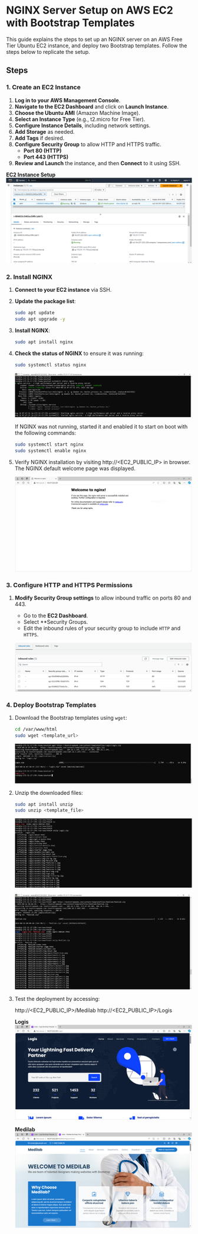 # NGINX Server Setup on AWS EC2 with Bootstrap Templates

This guide explains the steps to set up an NGINX server on an AWS Free Tier Ubuntu EC2 instance, and deploy two Bootstrap templates. Follow the steps below to replicate the setup.

## Steps

### 1. Create an EC2 Instance

1. **Log in to your AWS Management Console**.
2. **Navigate to the EC2 Dashboard** and click on **Launch Instance**.
3. **Choose the Ubuntu AMI** (Amazon Machine Image).
4. **Select an Instance Type** (e.g., t2.micro for Free Tier).
5. **Configure Instance Details**, including network settings.
6. **Add Storage** as needed.
7. **Add Tags** if desired.
8. **Configure Security Group** to allow HTTP and HTTPS traffic.
   - **Port 80 (HTTP)**
   - **Port 443 (HTTPS)**
9. **Review and Launch** the instance, and then **Connect** to it using SSH.

**EC2 Instance Setup**
![EC2 Instance Setup](screenshots/EC2-instance.PNG)

### 2. Install NGINX

1. **Connect to your EC2 instance** via SSH.
2. **Update the package list**:

   ```bash
   sudo apt update
   sudo apt upgrade -y
   ```

3. **Install NGINX**:

   ```bash
   sudo apt install nginx
   ```

4. **Check the status of NGINX** to ensure it was running:

   ```bash
   sudo systemctl status nginx
   ```

   ![NGINX Status](screenshots/nginx-status.PNG)  

   If NGINX was not running, started it and enabled it to start on boot with the following commands:

   ```bash
   sudo systemctl start nginx
   sudo systemctl enable nginx
   ```

5. Verify NGINX installation by visiting http://<EC2_PUBLIC_IP> in browser. The NGINX default welcome page was displayed.

   ![NGINX in browser](screenshots/nginx-in-browser.PNG)

### 3. Configure HTTP and HTTPS Permissions

1. **Modify Security Group settings** to allow inbound traffic on ports 80 and 443.

   - Go to the **EC2 Dashboard**.
   - Select **Security Groups.
   - Edit the inbound rules of your security group to include `HTTP` and `HTTPS`.

   ![Inbound rules](screenshots/security.PNG)

### 4. Deploy Bootstrap Templates

1. Download the Bootstrap templates using `wget`:

   ```bash
   cd /var/www/html
   sudo wget <template_url>
   ```

   ![wget Command](screenshots/Logis-wget.PNG)

2. Unzip the downloaded files:

   ``` bash
   sudo apt install unzip
   sudo unzip <template_file>
   ```

   ![unzip Command](screenshots/unzip.PNG)

   ![unzip+wget Commands](screenshots/Medilab-wget.PNG)

3. Test the deployment by accessing:

   http://<EC2_PUBLIC_IP>/Medilab
   http://<EC2_PUBLIC_IP>/Logis

    **Logis**
   ![Logis](screenshots/Logis-in-browser.PNG)

   **Medilab**
   ![Medilab](screenshots/Medilab-in-browser.PNG)

